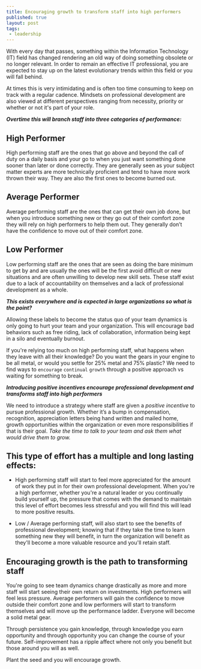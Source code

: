 ```yaml
---
title: Encouraging growth to transform staff into high performers
published: true
layout: post
tags:
 - leadership
---
```


With every day that passes, something within the Information Technology (IT) field has changed rendering an old way of doing something obsolete or no longer relevant. In order to remain an effective IT professional, you are expected to stay up on the latest evolutionary trends within this field or you will fall behind.

At times this is very intimidating and is often too time consuming to keep on track with a regular cadence. Mindsets on professional development are also viewed at different perspectives ranging from necessity, priority or whether or not it's part of your role.

***Overtime this will branch staff into three categories of performance:***

## High Performer

High performing staff are the ones that go above and beyond the call of duty on a daily basis and your go to when you just want something done sooner than later or done correctly. They are generally seen as your subject matter experts are more technically proficient and tend to have more work thrown their way. They are also the first ones to become burned out.

## Average Performer

Average performing staff are the ones that can get their own job done, but when you introduce something new or they go out of their comfort zone they will rely on high performers to help them out. They generally don’t have the confidence to move out of their comfort zone.

## Low Performer

Low performing staff are the ones that are seen as doing the bare minimum to get by and are usually the ones will be the first avoid difficult or new situations and are often unwilling to develop new skill sets. These staff exist due to a lack of accountability on themselves and a lack of professional development as a whole.

***This exists everywhere and is expected in large organizations so what is the point?***

Allowing these labels to become the status quo of your team dynamics is only going to hurt your team and your organization. This will encourage bad behaviors such as free riding, lack of collaboration, information being kept in a silo and eventually burnout.

If you're relying too much on high performing staff, what happens when they leave with all their knowledge? Do you want the gears in your engine to be all metal, or would you settle for 25% metal and 75% plastic? We need to find ways to `encourage` `continual` `growth` through a positive approach vs waiting for something to break.

***Introducing positive incentives encourage professional development and transforms staff into high performers***

We need to introduce a strategy where staff are given a *positive incentive* to pursue professional growth. Whether it’s a bump in compensation, recognition, appreciation letters being hand written and mailed home, growth opportunities within the organization or even more responsibilities if that is their goal. *Take the time to talk to your team and ask them what would drive them to grow.*

## This type of effort has a multiple and long lasting effects:

* High performing staff will start to feel more appreciated for the amount of work they put in for their own professional development. When you're a high performer, whether you're a natural leader or you continually build yourself up, the pressure that comes with the demand to maintain this level of effort becomes less stressful and you will find this will lead to more positive results.

* Low / Average performing staff, will also start to see the benefits of professional development; knowing that if they take the time to learn something new they will benefit, in turn the organization will benefit as they'll become a more valuable resource and you'll retain staff.

## Encouraging growth is the path to transforming staff

You're going to see team dynamics change drastically as more and more staff will start seeing their own return on investments. High performers will feel less pressure. Average performers will gain the confidence to move outside their comfort zone and low performers will start to transform themselves and will move up the performance ladder. Everyone will become a solid metal gear.

Through persistence you gain knowledge, through knowledge you earn opportunity and through opportunity you can change the course of your future. Self-improvement has a ripple affect where not only you benefit but those around you will as well. 

Plant the seed and you will encourage growth.
